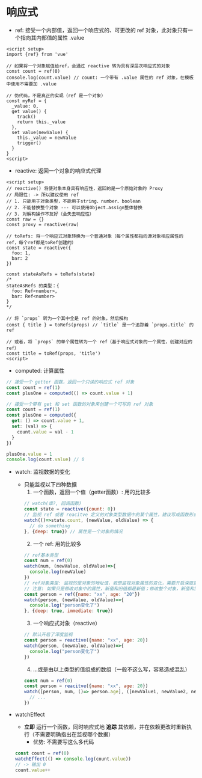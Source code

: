 # 响应式
* ref: 接受一个内部值，返回一个响应式的、可更改的 ref 对象，此对象只有一个指向其内部值的属性 .value
```vue
<script setup>
import {ref} from 'vue'

// 如果将一个对象赋值给ref，会通过 reactive 转为具有深层次响应式的对象
const count = ref(0)
console.log(count.value) // count: 一个带有 .value 属性的 ref 对象，在模板中使用不需要加 .value

// 伪代码，不是真正的实现（ref 是一个对象）
const myRef = {
  _value: 0,
  get value() {
    track()
    return this._value
  },
  set value(newValue) {
    this._value = newValue
    trigger()
  }
}
<script>
```

* reactive: 返回一个对象的响应式代理
```vue
<script setup>
// reactive() 将使对象本身具有响应性，返回的是一个原始对象的 Proxy
// 局限性: -> 所以建议使用 ref
// 1. 只能用于对象类型，不能用于string、number、boolean
// 2. 不能替换整个对象 --- 可以使用Object.assign整体替换
// 3. 对解构操作不友好（会失去响应性）
const raw = {}
const proxy = reactive(raw)

// toRefs: 将一个响应式对象转换为一个普通对象（每个属性都指向源对象相应属性的ref，每个ref都是toRef创建的）
const state = reactive({
  foo: 1,
  bar: 2
})

const stateAsRefs = toRefs(state)
/*
stateAsRefs 的类型：{
  foo: Ref<number>,
  bar: Ref<number>
}
*/

// 将 `props` 转为一个其中全是 ref 的对象，然后解构
const { title } = toRefs(props) // `title` 是一个追踪着 `props.title` 的 ref

// 或者，将 `props` 的单个属性转为一个 ref（基于响应式对象的一个属性，创建对应的 ref）
const title = toRef(props, 'title')
<script>
```

* computed: 计算属性
```js
// 接受一个 getter 函数，返回一个只读的响应式 ref 对象
const count = ref(1)
const plusOne = computed(() => count.value + 1)

// 接受一个带有 get 和 set 函数的对象来创建一个可写的 ref 对象
const count = ref(1)
const plusOne = computed({
  get: () => count.value + 1,
  set: (val) => {
    count.value = val - 1
  }
})

plusOne.value = 1
console.log(count.value) // 0
```

* watch: 监视数据的变化
  * 只能监视以下四种数据
    1. 一个函数，返回一个值（getter函数）: 用的比较多
      ```js
      // watch(谁?, 回调函数)
      const state = reactive({count: 0})
      // 监视 ref 或者 reacitve 定义的对象类型数据中的某个属性，建议写成函数形式
      watch(()=>state.count, (newValue, oldValue) => {
        // do something
      }, {deep: true}) // 属性是一个对象的情况
      ```
    2. 一个 ref: 用的比较多
    ```js
    // ref基本类型
    const num = ref(0)
    watch(num, (newValue, oldValue)=>{
      console.log(newValue)
    })
    // ref对象类型: 监视的是对象的地址值，若想监视对象属性的变化，需要开启深度监视
    // 注意: 如果只是修改对象中的属性，新值和旧值都是新值；修改整个对象，新值和旧值不同
    const person = ref({name: "xx", age: "20"})
    watch(person, (newValue, oldValue)=>{
      console.log("person变化了")
    }, {deep: true, immediate: true})
    ```
    3. 一个响应式对象（reactive）
    ```js
    // 默认开启了深度监视
    const person = reactive({name: "xx", age: 20})
    watch(person, (newValue, oldValue)=>{
      console.log("person变化了")
    })
    ```
    4. ...或是由以上类型的值组成的数组（一般不这么写，容易造成混乱）
    ```js
    const num = ref(0)
    const person = reacitve({name: "xx", age: 20})
    watch([person, num, ()=> person.age], ([newValue1, newValue2, newValue3], [oldValue1, oldValue2, oldValue3])=>{
      // ...
    })
    ```

* watchEffect
  * __立即__ 运行一个函数，同时响应式地 __追踪__ 其依赖，并在依赖更改时重新执行（不需要明确指出在监视哪个数据）
    * 优势: 不需要写这么多代码
  ```js
  const count = ref(0)
  watchEffect(() => console.log(count.value))
  // -> 输出 0
  count.value++
  ```

